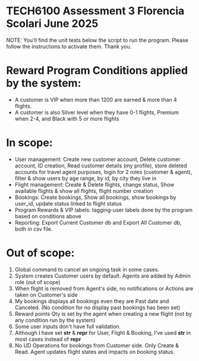 # TECH6100 Assessment 3 Florencia Scolari June 2025

NOTE: You'll find the unit tests below the script to run the program.
Please follow the instructions to activate them.
Thank you.

# Reward Program Conditions applied by the system:
- A customer is VIP when more than 1200 are earned & more than 4 flights.
- A customer is also Silver level when they have 0-1 flights, Premium when 2-4, and Black with 5 or more flights

# In scope:
- User management: Create new customer account, Delete customer account, ID creation, Read customer details (my profile),
    store deleted accounts for travel agent purposes, login for 2 roles (customer & agent), filter & show users
    by  age range, by id, by city they live in
- Flight management: Create & Delete flights, change status, Show available flights & show all flights, flight number creation
- Bookings: Create bookings, Show all bookings, show bookings by user_id, update status linked to flight status
- Program Rewards & VIP labels: tagging-user labels done by the program based on conditions above
-  Reporting: Export Current Customer db and Export All Customer db, both in csv file.

# Out of scope:
1. Global command to cancel an ongoing task in some cases.
2. System creates Customer users by default. Agents are added by Admin role (out of scope)
3. When flight is removed from Agent's side, no notifications or Actions are taken on Customer's side
4. My bookings displays all bookings even they are Past date and Canceled. (No condition for no display past bookings has been set)
5. Reward points Qty is set by the agent when creating a new flight (not by any condition run by the system)
6. Some user inputs don't have full validation.
7. Although I have set __str__ & __repr__ for User, Flight & Booking, I've used __str__ in most cases instead of __repr__
8. No UD Operations for bookings from Customer side. Only Create & Read. Agent updates flight states and impacts on booking status.
